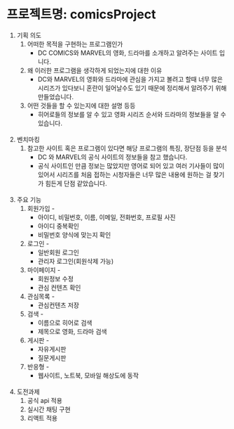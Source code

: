 # 프로젝트명: comicsProject
1. 기획 의도 
    1. 어떠한 목적을 구현하는 프로그램인가
        - DC COMICS와 MARVEL의 영화, 드라마를 소개하고 알려주는 사이트 입니다.
    2. 왜 이러한 프로그램을 생각하게 되었는지에 대한 이유
        - DC와 MARVEL의 영화와 드라마에 관심을 가지고 볼려고 할때 너무 많은 시리즈가 있다보니 혼란이 일어날수도 있기 때문에 정리해서 알려주기 위해 만들었습니다.
    3. 어떤 것들을 할 수 있는지에 대한 설명 등등 
        - 히어로들의 정보를 알 수 있고 영화 시리즈 순서와 드라마의 정보들을 알 수 있습니다.
        <br>
2. 벤치마킹 
    1. 참고한 사이트 혹은 프로그램이 있다면 해당 프로그램의 특징, 장단점 등을 분석 
        - DC 와 MARVEL의 공식 사이트의 정보들을 참고 했습니다. 
        - 공식 사이트인 만큼 정보는 많았지만 영어로 되어 있고 여러 기사들이 많이 있어서 시리즈를 처음 접하는 시청자들은 너무 많은 내용에 원하는 걸 찾기가 힘든게 단점 같았습니다.  
        <br>
3. 주요 기능 
    1. 회원가입 - 
        - 아이디, 비밀번호, 이름, 이메일, 전화번호, 프로필 사진
        - 아이디 중복확인
        - 비밀번호 양식에 맞는지 확인
    2. 로그인 - 
        - 일반회원 로그인
        - 관리자 로그인(회원삭제 가능)
    3. 마이페이지 - 
        - 회원정보 수정
        - 관심 컨텐츠 확인
    4. 관심목록 - 
        - 관심컨텐츠 저장
    5. 검색 - 
        - 이름으로 히어로 검색
        - 제목으로 영화, 드라마 검색
    6. 게시판 - 
        - 자유게시판
        - 질문게시판
    7. 반응형 - 
        - 웹사이트, 노트북, 모바일 해상도에 동작
        <br>
4. 도전과제
    1. 공식 api 적용
    2. 실시간 채팅 구현
    3. 리액트 적용
